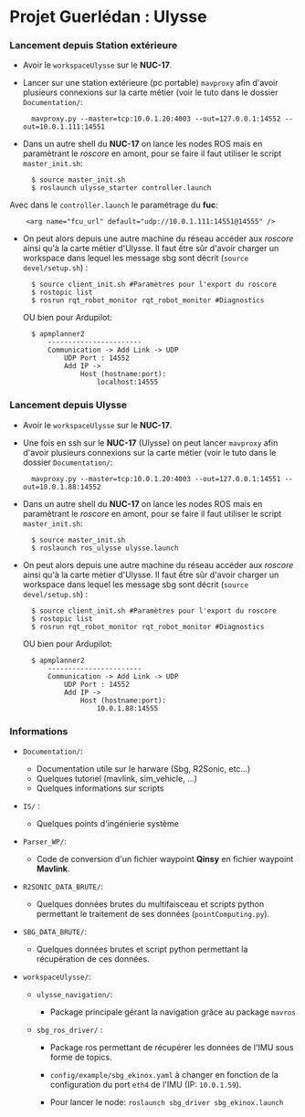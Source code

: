 Projet Guerlédan : Ulysse
===============

### Lancement depuis Station extérieure

* Avoir le `workspaceUlysse` sur le **NUC-17**.

* Lancer sur une station extérieure (pc portable) `mavproxy` afin d'avoir plusieurs connexions sur la carte métier (voir le tuto dans le dossier `Documentation/`:

		mavproxy.py --master=tcp:10.0.1.20:4003 --out=127.0.0.1:14552 --out=10.0.1.111:14551
		
* Dans un autre shell du **NUC-17** on lance les nodes ROS mais en paramètrant le _roscore_ en amont, pour se faire il faut utiliser le script `master_init.sh`:

		$ source master_init.sh
		$ roslaunch ulysse_starter controller.launch

Avec dans le `controller.launch` le paramétrage du **fuc**:

    	<arg name="fcu_url" default="udp://10.0.1.111:14551@14555" />

* On peut alors depuis une autre machine du réseau accéder aux _roscore_ ainsi qu'à la carte métier d'Ulysse. Il faut ếtre sûr d'avoir charger un workspace dans lequel les message sbg sont décrit (`source devel/setup.sh`) :

		$ source client_init.sh #Paramètres pour l'export du roscore
		$ rostopic list
		$ rosrun rqt_robot_monitor rqt_robot_monitor #Diagnostics
		
 	OU bien pour Ardupilot:
 	
 		$ apmplanner2
			-----------------------
			Communication -> Add Link -> UDP
				UDP Port : 14552
				Add IP -> 
					Host (hostname:port):
						localhost:14555

### Lancement depuis Ulysse

* Avoir le `workspaceUlysse` sur le **NUC-17**.

* Une fois en ssh sur le **NUC-17** (Ulysse) on peut lancer `mavproxy` afin d'avoir plusieurs connexions sur la carte métier (voir le tuto dans le dossier `Documentation/`:

		mavproxy.py --master=tcp:10.0.1.20:4003 --out=127.0.0.1:14551 --out=10.0.1.88:14552
		
* Dans un autre shell du **NUC-17** on lance les nodes ROS mais en paramètrant le _roscore_ en amont, pour se faire il faut utiliser le script `master_init.sh`:

		$ source master_init.sh
		$ roslaunch ros_ulysse ulysse.launch
		
* On peut alors depuis une autre machine du réseau accéder aux _roscore_ ainsi qu'à la carte métier d'Ulysse. Il faut ếtre sûr d'avoir charger un workspace dans lequel les message sbg sont décrit (`source devel/setup.sh`) :

		$ source client_init.sh #Paramètres pour l'export du roscore
		$ rostopic list
		$ rosrun rqt_robot_monitor rqt_robot_monitor #Diagnostics
		
 	OU bien pour Ardupilot:
 	
 		$ apmplanner2
			-----------------------
			Communication -> Add Link -> UDP
				UDP Port : 14552
				Add IP -> 
					Host (hostname:port):
						10.0.1.88:14555
						
### Informations

* `Documentation/`: 
	* Documentation utile sur le harware (Sbg, R2Sonic, etc...)
	* Quelques tutoriel (mavlink, sim_vehicle, ...)
	* Quelques informations sur scripts

* `IS/` : 

	* Quelques points d'ingénierie système

* `Parser_WP/`: 

	* Code de conversion d'un fichier waypoint **Qinsy**  en fichier waypoint **Mavlink**.


* `R2SONIC_DATA_BRUTE/`: 

	* Quelques données brutes du multifaisceau et scripts python permettant le traitement de ses données (`pointComputing.py`).

* `SBG_DATA_BRUTE/`: 

	* Quelques données brutes et script python permettant la récupération de ces données.

* `workspaceUlysse/`: 
	
	* `ulysse_navigation/`: 
	
		* Package principale gérant la navigation grâce au package `mavros`
	
		
	* `sbg_ros_driver/` : 
		
		* Package ros permettant de récupérer les données de l'IMU sous forme de topics. 
		>
		
		* `config/example/sbg_ekinox.yaml` à changer en fonction de la configuration du port `eth4` de l'IMU (IP: `10.0.1.59`).
		>
		
		* Pour lancer le node: `roslaunch sbg_driver sbg_ekinox.launch`